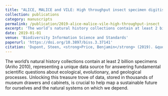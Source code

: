 ```yaml
---
title: "ALICE, MALICE and VILE: High throughput insect specimen digitisation using angled imaging techniques"
collection: publications
category: manuscripts
permalink: /publication/2019-alice-malice-vile-high-throughput-insect
excerpt: 'The world’s natural history collections contain at least 2 billion specimens (Ariño 2010), representing a unique data source for answering fundamental scientific questions about ecological, evoluti...'
date: 2019-01-01
venue: 'Biodiversity Information Science and Standards'
paperurl: 'https://doi.org/10.3897/biss.3.37141'
citation: 'Dupont, Steen, <strong>Price, Benjamin</strong> (2019). &quot;ALICE, MALICE and VILE: High throughput insect specimen digitisation using angled imaging techniques.&quot; <i>Biodiversity Information Science and Standards</i> 3: e37141.'
---
```


The world’s natural history collections contain at least 2 billion specimens (Ariño 2010), representing a unique data source for answering fundamental scientific questions about ecological, evolutionary, and geological processes.  Unlocking this treasure trove of data, stored in thousands of museum drawers and cabinets, is crucial to help map a sustainable future for ourselves and the natural systems on which we depend.
